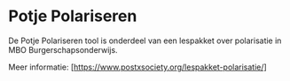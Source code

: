 # Potje Polariseren
De Potje Polariseren tool is onderdeel van een lespakket over polarisatie in MBO Burgerschapsonderwijs.

Meer informatie: [https://www.postxsociety.org/lespakket-polarisatie/]
